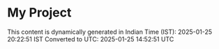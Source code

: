 # My Project

This content is dynamically generated in Indian Time (IST): 2025-01-25 20:22:51 IST
Converted to UTC: 2025-01-25 14:52:51 UTC
